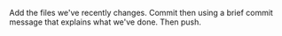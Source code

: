 Add the files we've recently changes. Commit then using a brief commit message that explains what we've done. Then push.
